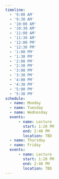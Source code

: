 ```yaml
---
timeline:
  - '9:00 AM'
  - '9:30 AM'
  - '10:00 AM'
  - '10:30 AM'
  - '11:00 AM'
  - '11:30 AM'
  - '12:00 PM'
  - '12:30 PM'
  - '1:00 PM'
  - '1:30 PM'
  - '2:00 PM'
  - '2:30 PM'
  - '3:00 PM'
  - '3:30 PM'
  - '4:00 PM'
  - '4:30 PM'
  - '5:00 PM'
  - '5:30 PM'
schedule:
  - name: Monday
  - name: Tuesday
  - name: Wednesday
  events:
      - name: Lecture
        start: 1:20 PM
        end: 2:40 PM
        location: TBD
  - name: Thursday
  - name: Friday
  events:
      - name: Lecture
        start: 1:20 PM
        end: 2:40 PM
        location: TBD
---
```

